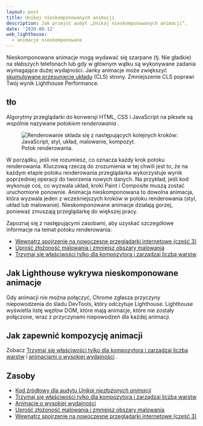 ```yaml
---
layout: post
title: Unikaj nieskomponowanych animacji
description: Jak przejść audyt „Unikaj nieskomponowanych animacji”.
date: '2020-08-12'
web_lighthouse:
  - animacje nieskomponowane
---
```


Nieskomponowane animacje mogą wydawać się szarpane (tj. Nie gładkie) na słabszych telefonach lub gdy w głównym wątku są wykonywane zadania wymagające dużej wydajności. Janky animacje może zwiększyć [skumulowane przesunięcie układu](/cls/) (CLS) strony. Zmniejszenie CLS poprawi Twój wynik Lighthouse Performance.

## tło

Algorytmy przeglądarki do konwersji HTML, CSS i JavaScript na piksele są wspólnie nazywane *potokiem renderowania* .

<figure class="w-figure"><img src="rendering-pipeline.jpg" alt="Renderowanie składa się z następujących kolejnych kroków: JavaScript, styl, układ, malowanie, kompozyt."><figcaption class="w-figcaption">Potok renderowania.</figcaption></figure>

W porządku, jeśli nie rozumiesz, co oznacza każdy krok potoku renderowania. Kluczową rzeczą do zrozumienia w tej chwili jest to, że na każdym etapie potoku renderowania przeglądarka wykorzystuje wynik poprzedniej operacji do tworzenia nowych danych. Na przykład, jeśli kod wykonuje coś, co wyzwala układ, kroki Paint i Composite muszą zostać uruchomione ponownie. Animacja nieskomponowana to dowolna animacja, która wyzwala jeden z wcześniejszych kroków w potoku renderowania (styl, układ lub malowanie). Nieskomponowane animacje działają gorzej, ponieważ zmuszają przeglądarkę do większej pracy.

Zapoznaj się z następującymi zasobami, aby uzyskać szczegółowe informacje na temat potoku renderowania:

- [Wewnątrz spojrzenie na nowoczesne przeglądarki internetowe (część 3)]
- [Uprość złożoność malowania i zmniejsz obszary malowania]
- [Trzymaj się właściwości tylko dla kompozytora i zarządzaj liczbą warstw]

## Jak Lighthouse wykrywa nieskomponowane animacje

Gdy animacji nie można połączyć, Chrome zgłasza przyczyny niepowodzenia do śladu DevTools, który odczytuje Lighthouse. Lighthouse wyświetla listę węzłów DOM, które mają animacje, które nie zostały połączone, wraz z przyczynami niepowodzeń dla każdej animacji.

## Jak zapewnić kompozycję animacji

Zobacz [Trzymaj się właściwości tylko dla kompozytora i zarządzaj liczbą warstw](https://developers.google.com/web/fundamentals/performance/rendering/stick-to-compositor-only-properties-and-manage-layer-count) i [animacjami o wysokiej wydajności] .

## Zasoby

- [Kod źródłowy dla audytu *Unikaj niezłożonych animacji*](https://github.com/GoogleChrome/lighthouse/blob/master/lighthouse-core/audits/non-composited-animations.js)
- [Trzymaj się właściwości tylko dla kompozytora i zarządzaj liczbą warstw](https://developers.google.com/web/fundamentals/performance/rendering/stick-to-compositor-only-properties-and-manage-layer-count)
- [Animacje o wysokiej wydajności](https://www.html5rocks.com/en/tutorials/speed/high-performance-animations/)
- [Uprość złożoność malowania i zmniejsz obszary malowania](https://developers.google.com/web/fundamentals/performance/rendering/simplify-paint-complexity-and-reduce-paint-areas)
- [Wewnątrz spojrzenie na nowoczesne przeglądarki internetowe (część 3)](https://developers.google.com/web/updates/2018/09/inside-browser-part3)


[Trzymaj się właściwości tylko dla kompozytora i zarządzaj liczbą warstw]: https://developers.google.com/web/fundamentals/performance/rendering/stick-to-compositor-only-properties-and-manage-layer-count
[animacjami o wysokiej wydajności]: https://www.html5rocks.com/en/tutorials/speed/high-performance-animations/
[Uprość złożoność malowania i zmniejsz obszary malowania]: https://developers.google.com/web/fundamentals/performance/rendering/simplify-paint-complexity-and-reduce-paint-areas
[Wewnątrz spojrzenie na nowoczesne przeglądarki internetowe (część 3)]: https://developers.google.com/web/updates/2018/09/inside-browser-part3